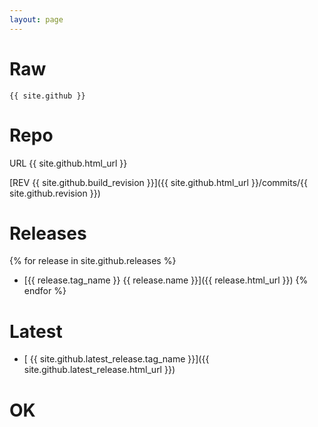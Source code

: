 ```yaml
---
layout: page
---
```


# Raw

    {{ site.github }}

# Repo

 URL {{ site.github.html_url }}

 [REV {{ site.github.build_revision }}]({{ site.github.html_url }}/commits/{{ site.github.revision }})

# Releases

{% for release in site.github.releases %}
  * [{{ release.tag_name }} {{ release.name }}]({{ release.html_url }})
{% endfor %}

# Latest

 * [ {{ site.github.latest_release.tag_name }}]({{ site.github.latest_release.html_url }}) 

# OK
